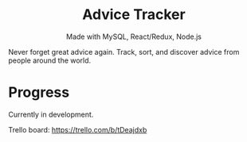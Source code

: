 <h1 align="center">
Advice Tracker
</h1>
<p align="center">
Made with MySQL, React/Redux, Node.js
</p>

Never forget great advice again. Track, sort, and discover advice from people around the world.

# Progress

Currently in development.

Trello board:
https://trello.com/b/tDeajdxb
